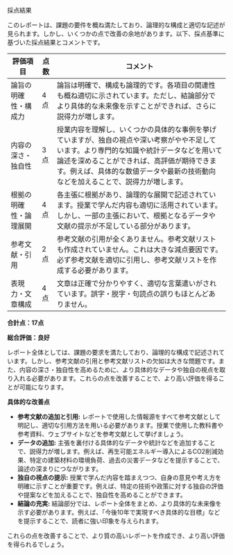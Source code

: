 採点結果

このレポートは、課題の要件を概ね満たしており、論理的な構成と適切な記述が見られます。しかし、いくつかの点で改善の余地があります。以下、採点基準に基づいた採点結果とコメントです。


| 評価項目 | 点数 | コメント |
|---|---|---|
| 論旨の明確性・構成力 | 4点 | 論旨は明確で、構成も論理的です。各項目の関連性も概ね適切に示されています。ただし、結論部分でより具体的な未来像を示すことができれば、さらに説得力が増します。 |
| 内容の深さ・独自性 | 3点 | 授業内容を理解し、いくつかの具体的な事例を挙げていますが、独自の視点や深い考察がやや不足しています。より専門的な知識や統計データなどを用いて論述を深めることができれば、高評価が期待できます。例えば、具体的な数値データや最新の技術動向などを加えることで、説得力が増します。 |
| 根拠の明確性・論理展開 | 4点 | 各主張に根拠があり、論理的な展開で記述されています。授業で学んだ内容も適切に活用されています。しかし、一部の主張において、根拠となるデータや文献の提示が不足している部分があります。 |
| 参考文献・引用 | 2点 | 参考文献の引用が全くありません。参考文献リストも作成されていません。これは大きな減点要因です。必ず参考文献を適切に引用し、参考文献リストを作成する必要があります。 |
| 表現力・文章構成 | 4点 | 文章は正確で分かりやすく、適切な言葉遣いがされています。誤字・脱字・句読点の誤りもほとんどありません。 |


**合計点：17点**


**総合評価：良好**

レポート全体としては、課題の要求を満たしており、論理的な構成で記述されています。しかし、参考文献の引用と参考文献リストの欠如は大きな問題です。また、内容の深さ・独自性を高めるために、より具体的なデータや独自の視点を取り入れる必要があります。これらの点を改善することで、より高い評価を得ることが可能になります。


**具体的な改善点**

* **参考文献の追加と引用:**  レポートで使用した情報源をすべて参考文献として明記し、適切な引用方法を用いる必要があります。授業で使用した教科書や参考資料、ウェブサイトなどを参考文献として挙げましょう。
* **データの追加:**  主張を裏付ける具体的なデータや統計などを追加することで、説得力が増します。例えば、再生可能エネルギー導入によるCO2削減効果、特定の建築材料の環境負荷、過去の災害データなどを提示することで、論述の深まりにつながります。
* **独自の視点の提示:**  授業で学んだ内容を踏まえつつ、自身の意見や考え方を明確に示すことが重要です。例えば、特定の技術や政策に対する独自の評価や提案などを加えることで、独自性を高めることができます。
* **結論の充実:**  結論部分では、レポート全体をまとめ、より具体的な未来像を示す必要があります。例えば、「今後10年で実現すべき具体的な目標」などを提示することで、読者に強い印象を与えられます。


これらの点を改善することで、より質の高いレポートを作成でき、より高い評価を得られるでしょう。
